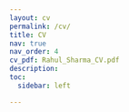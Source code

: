 ```yaml
---
layout: cv
permalink: /cv/
title: CV
nav: true
nav_order: 4
cv_pdf: Rahul_Sharma_CV.pdf
description:
toc:
  sidebar: left

---
```

